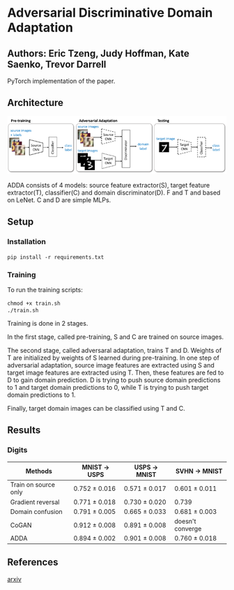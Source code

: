 # Adversarial Discriminative Domain Adaptation
## Authors: Eric Tzeng, Judy Hoffman, Kate Saenko, Trevor Darrell

PyTorch implementation of the paper.

## Architecture
<p align="center">
  <img src="images/architecture.png" width="800"/>
</p>
ADDA consists of 4 models: source feature extractor(S), target feature extractor(T), classifier(C) and domain discriminator(D).
F and T and based on LeNet.
C and D are simple MLPs.


## Setup
### Installation
```shell
pip install -r requirements.txt
```

### Training
To run the training scripts:
```shell
chmod +x train.sh
./train.sh
```

Training is done in 2 stages.

In the first stage, called pre-training, S and C are trained on source images.

The second stage, called adversaral adaptation, trains T and D.
Weights of T are initialized by weights of S learned during pre-training.
In one step of adversarial adaptation, source image features are extracted using S
and target image features are extracted using T. Then, these features are fed to D
to gain domain prediction. D is trying to push source domain predictions to 1 and
target domain predictions to 0, while T is trying to push target domain predictions
to 1.

Finally, target domain images can be classified using T and C.

## Results
### Digits

| Methods              | MNIST -> USPS | USPS -> MNIST | SVHN -> MNIST    |
| ---                  | ---           | ---           | ---              |
| Train on source only | 0.752 ± 0.016 | 0.571 ± 0.017 | 0.601 ± 0.011    |
| Gradient reversal    | 0.771 ± 0.018 | 0.730 ± 0.020 | 0.739            |
| Domain confusion     | 0.791 ± 0.005 | 0.665 ± 0.033 | 0.681 ± 0.003    |
| CoGAN                | 0.912 ± 0.008 | 0.891 ± 0.008 | doesn't converge |
| ADDA                 | 0.894 ± 0.002 | 0.901 ± 0.008 | 0.760 ± 0.018    |


## References
[arxiv](https://arxiv.org/abs/1702.05464)
